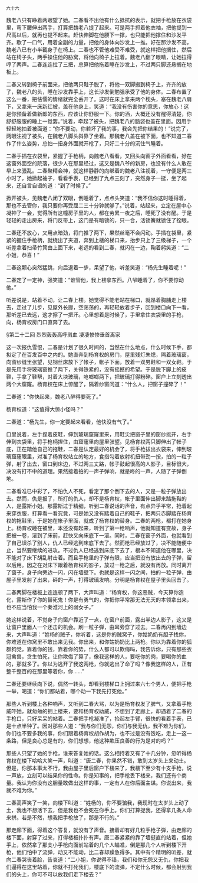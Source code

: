     六十六 

   魏老八只有睁着两眼望了她。二春看不出他有什么抵抗的表示，就把手枪放在衣袋里，弯下腰伸出两手，打算把魏老八提了起来。可是两手抓着他衣袖，把他提到一尺高以后，就再也提不起来。赶快伸脚在他腰下一撑，也只能把他撑住和沙发平齐。歇了一口气，用着全副的力量，把他的身体向沙发上一推。好在那沙发不高，魏老八已有小半截身子在椅上。二春也不管他难受不难受，就这样把他搁住，然后站在椅子头，两手操住他的胁窝，将他向椅子上拉着。魏老八翻了眼睛，让她拉得哼了两声。二春连连拉了三把，总算把他拖着睡在沙发上，不过两只脚还悬搁在地板上。

   二春又转到椅子前面来，把他两只鞋子脱了，将他一双脚搬到椅子上，齐齐的放了，魏老八的头，睡在沙发靠手上，这长沙发倒勉强承受了他的身体。二春布置了这么一番，把怯懦的情绪就完全丢开了。这时在床上拿来两个枕头，塞在魏老八肩下，又拿来一床新红被，盖在他身上，笑道：“我没有伤害你的意思，你放心！这是你预备着做新郎的东西，应该让你舒服一下。你的酒，大概还没有醒得清楚，你舒舒服服的睡上一觉罢。”说着，牵起了被头，把魏老八的脑袋也盖在里面。因用手轻轻地拍着被面道：“你不要动，你若坏了我的事，我会先把你结果的！”说完了，两眼注视了被头，在魏老八脚头斜靠了坐着。那魏老八盖在被下面，也不知道二春作了什么姿势，总怕一扭身外面就开枪了，只好二十分的沉住气睡着。

   二春手插在衣袋里，紧握了手枪柄，向魏老八看看，又回头向窗子外面看看，好在这窗外面空的院落，很少人在那里经过，这又是魏八爷的新房，也没有什么人敢在早上来骚乱。二春聚精会神，就这样静静的向绑着的魏老八注视着，一守便是两三小时了，她掀起袖子，看看手表，已经到了九点三刻了，突然身子一挺，坐了起来，还自言自语的道：“到了时候了。”

   掀开被头，见魏老八闭了双眼，倒睡着了，点点头笑道：“我不信你这时睡得着，那也不去管你，我只要你再受屈二三十分钟就够了。”说着，站起来，立定在屋中心凝神了一会，觉得所有这幢房子里的人，都在劳累一夜之后，睡死了没有醒。于是轻轻的走出房来，将门反带上，这门是有暗锁的，只一合，活锁簧就锁住了拴眼。

   二春还不放心，又用点暗劲，将门推了两下，果然丝毫不会闪动。手插在袋里，紧紧的握住手枪柄，就绕出了夹道，奔到上楼的梯口来，抬步只上了三级梯子，一个听差拿着扫帚竹箕由上面下来，老远的看到二春，就闪在一边，鞠着躬笑道：“二小姐，恭喜！”

   二春这颗心突然猛跳，向后退着一步，呆望了他，听差笑道：“杨先生睡着呢！”

   二春定了一定神，强笑道：“谁管他，我上楼拿东西。八爷睡着了，你不要惊动他。”

   听差说是，站着不动，让二春上楼。她觉得不能老站在梯口，就昂着胸脯走上楼去，走过了儿步，见屋外长廊，空荡荡的，再轻轻放着步子，回到楼口向下一看，那听差已去远，这才擦了一把汗。心里想着是时候了，手里拿住衣袋里的手枪，向，杨育权房门口直奔了去。

   §第二十二回 烈烈轰轰高呼溅血 凄凄惨惨垂首离家

   这一次报仇雪恨，二春是计划了很久时间的，当然在什么地点，什么时候下手，都拟定了在百发百中之内的。她直奔到杨育权的房门，屋里残灯朱熄，隔着玻璃窗，向窗纱缝里张望，见钢丝床放下了帐子，帐子下面，放着一双男鞋和一双女鞋。于是先用手将玻璃窗推了两下，关得铁紧的，没有摇撼的希望。于是脱下脚上的皮鞋，手拿了鞋帮，对着大块玻璃，呛啷啷两下，把玻璃打得粉碎。窗户上立刻透出两个大窟窿。杨育权在床上惊醒了，隔着纱窗问道：“什么人，把窗子撞碎了！”

   二春道：“你快起来，魏老八醉得要死了。”

   杨育权道：“这值得大惊小怪吗？”

   二春道：“杨先生，你一定要起来看看，他快没有气了。”

   口里说着，左手捏着皮鞋，伸到玻璃窟窿里来，用鞋尖把窗子里的窗纱挑开，右手伸到衣袋里，将手枪柄捏住，由窟窿里向屋里张望。见杨育权两只脚伸出了帐子底，正在踏他自己的拖鞋，二春是认定最好的机会了，将手枪拔出衣袋来，伸到玻璃窟窿眼里，对准了杨育权站立的地方，食指勾着放射机扭带劲一按，拍的一粒子弹，射了出去，窗口到床边，不过两三丈路，帐子鼓起很高的人影子，目标很大，决没有打不中的道理。果然接着拍的一声子弹响，就是咚的一声，人随了子弹倒地。

   二春看准已中彩了，不怕仇人不死，看定了那个倒下去的人，又是一粒子弹放出去。然而，仇是报了，所打的仇人，却不是杨育权，帐子里面伸出脚来踏拖鞋的人，是露斯小姐。那露斯过于精细，听到二春说话的声音，有点异乎平常，抢着起来穿衣服，打算看一看究竟，可是她又没有踏着自己的鞋子，把两只赤脚踏在杨育权的拖鞋里，于是她在帐子里面，就成了杨育权的替身。二春的两枪，都打在她身上。杨育权睡在被里，本还没有起来，听到了第一枪响声，他就知道有变故，身子把被一卷，滚到了床前，赶快又向床底下一滚。同时，二春在窗子外面，也就看到了自己误杀了别人，仇人已经逃到床底下去了。然而枪已经放过了，决不能随便中止，当然要继续的进攻。不过仇人已经逃到床底下去了，根本不知道他在哪里，决不能对了床下胡乱射击着。而且手枪里的子弹有限，应当把没有放出去的子弹，留以后用。因之在对床下跟着杨育权的影子，放过一枪之后，就没有再放。同时离开了窗子，身子向旁边一闪，闪在墙壁下。也就是这样一闪之间，拍的一粒子弹，由屋子里发射了出来，砰的一声，打得玻璃发响。分明是杨育权在屋子里头回击了。

   二春两脚在楼板上连连顿了两下，大声叫道：“杨育权，你这恶贼，今天算你造化，露斯作了你的替死鬼！你是有勇气的，你把你平常那无法无天的本领拿出来，也不应当怕我一个秦淮河上的弱女子。”

   她这样说着，不觉身子向窗户靠近了一点，在窗户前面，露出半边人影子，这又是让窗户里面人一个还击的机会。刷一粒子弹，由耳旁穿了过去。二春再闪到墙边来，大声叫道：“姓杨的贼子，你听着，这是你的贼窝子，你姑奶奶有胆子找你，你难道在你窝里不敢出来见我。你出来，和你姑奶奶比上两枪。你以为靠着你的狐群狗党，靠着你的钱，靠着你的势，什么人都可以欺侮吗，我告诉你，只有那些衣冠禽兽，贪生怕死，让你欺侮了算了，像我这样的人，要吃你的肉，要喝你的血的，那就多了。你以为逃开了我这两枪，你就逃出了命了吗？像我这样的人，正有整千整百的在那里等着你，你……”

   二春还要继续向下说，偶然一转头，却看到楼梯口上拥过来六七个男人，便把手枪一举，喝道：“你们都站着，哪个动一下我先打死他。”

   那些人听到楼上各种响声，又听到二春大骂，以为是杨育权发了脾气，又拿着手枪威吓她，就匆匆的拥上楼来，要和杨育权助威，不想到了走廊上，却遇着了二春的手枪口，只好呆呆的站着。二春把手枪凝准了，抬起左手臂，很快的看着手表，已是十点半钟了。因对那些人道：“我与你们无怨，你们与我无仇，我不难为你们，你们也不要多我的事，你们跟着杨育权胡作胡为，也不过是没有饭吃，走上一这一条路，但是良心总是有的，你们想想，他这种欺压良善的行为是对的吗？”

   那些人只望了她的手枪，谁来答复她的话。这么相持着又有了十几分钟，忽听得杨育权在楼下哈哈大笑一声，叫道：“唐二春，你果然不错，敢到太岁头上来动土。但是，你那本事太不行，我由屋子里后窗户下楼来了，我楼下至少有十支手枪，说一声放，立刻可以结果你的性命。你是知事的，把手枪丢下楼来，我们还有个商量。我认为你没有这胆量敢做出这样的事，一定有人在你后面主谋。你说出来，我就不难为你。”

   二春高声笑了一笑，向楼下叫道：“姓杨的，你不要骗我，我现时在太岁头上动了土，我也不想活下去，但是我也不会死在你手上。你们打算捉我，还得拿几条人命来拼。若是不然，想我把手枪放了，那是不行的。”

   那走廊下面，得着这个答复，就没有了声音。接着却有好几粒手枪子弹，由走廊的楼下面，射穿了过来，打得楼板扑扑有声。唐二春紧紧的靠了墙挺直的站着，但她手上，依然拿了那支小手枪向面前站着的几个人瞄准，倒是那几个人听到楼下开枪，他们怕中了流弹，动又不能动，比二春却躁急得多。其中有个精明的听差，就向二春哭丧着脸，告哀道：“二小姐，你说得不错，我们和你无怨又无仇，你把我们逼得在这里站着，你就不打死我们，楼底下的流弹，不定什么时候，都会射到我们的头上，你可不可以放我们走下楼去？”

